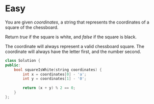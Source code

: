 # Easy

You are given $coordinates$, a string that represents the coordinates of a square of the chessboard.

Return $true$ if the square is white, and $false$ if the square is black.

The coordinate will always represent a valid chessboard square. The coordinate will always have the letter first, and the number second.

```cpp
class Solution {
public:
    bool squareIsWhite(string coordinates) {
        int x = coordinates[0] - 'a';
        int y = coordinates[1] - '0';
        
        return (x + y) % 2 == 0;
    }
};
```
